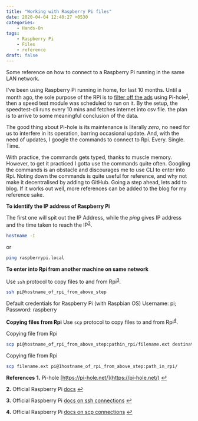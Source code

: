 ```yaml
---
title: "Working with Raspberry Pi files"
date: 2020-04-04 12:40:27 +0530
categories:
    - Hands-On
tags:
    - Raspberry Pi
    - Files
    - reference
draft: false
---
```


Some reference on how to connect to a Raspberry Pi running in the same LAN network.

I've been using Raspberry Pi running in home, for last 10 months. Until a month ago, the sole purpose of the RPi is to [filter off the ads](https://dheepakg.github.io/diy/2019/06/17/no-more-ad-breaks.html) using Pi-hole<sup id="a1">[1](#f1)</sup>, then a speed test module was scheduled to run on it. By the setup, the speedtest-cli runs every 10 mins and fetches internet into csv file. the plan is to arrive to some meaningful conclusion of the data.

The good thing about Pi-hole is its maintenance is literally *zero*, no need for us to interfere in its operation, barring occasional update. And, with the need of updates, I google the commands to connect to Rpi. Every. Single. Time.

With practice, the commands gets typed, thanks to muscle memory. However, to get it practiced I gotta use the commands quite often. Googling the commands is an obstacle and discourages me to use CLI to enter into Rpi. Noting down the commands is quite useful for reference, and why not make it decentralised by adding to GitHub. Going a step ahead, lets add to blog. If it works out well, more references can be added to the blog for my reference sake.

**To identify the IP address of Raspberry Pi**

The first one will spit out the IP Address, while the *ping* gives IP address and the time taken to reach the IP<sup id="a2">[2](#f2)</sup>.

```bash
hostname -I
```
or
```bash
ping raspberrypi.local
```


**To enter into Rpi from another machine on same network**

Use ```ssh``` protocol to copy files to and from Rpi<sup id="a3">[3](#f3)</sup>.
```bash
ssh pi@hostname_of_rpi_from_above_step
```
Default credentials for Raspberry Pi (with Raspbian OS)
Username: pi; Password: raspberry

 **Copying files from Rpi**
Use ```scp``` protocol to copy files to and from Rpi<sup id="a4">[4](#f4)</sup>.

Copying file from Rpi
```bash
scp pi@hostname_of_rpi_from_above_step:pathin_rpi/filename.ext destination_filename.ext
```

Copying file from Rpi
```bash
scp filename.ext pi@1hostname_of_rpi_from_above_step:path_in_rpi/
```
**References**
<b id="f1">1.</b> Pi-hole [https://pi-hole.net/](https://pi-hole.net/)    [↩](#a1)

<b id="f2">2.</b>  Official Raspberry Pi [docs](https://www.raspberrypi.org/documentation/remote-access/ip-address.md) [↩](#a2)

<b id="f3">3.</b> Official Raspberry Pi [docs on ssh connections](https://www.raspberrypi.org/documentation/remote-access/ssh/README.md)  [↩](#a3)

<b id="f4">4.</b> Official Raspberry Pi [docs on scp connections](https://www.raspberrypi.org/documentation/remote-access/ssh/scp.md)  [↩](#a3)
